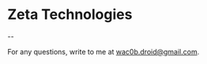# Zeta Technologies

--

For any questions, write to me at [wac0b.droid@gmail.com](mailto:wac0b.droid@gmail.com?subject=[GitHub]%20Zeta%20Technologies).
